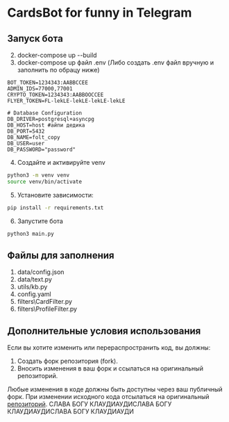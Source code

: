 # CardsBot for funny in Telegram

## Запуск бота

2. docker-compose up --build
3. docker-compose up
файл .env (Либо создать .env файл вручную и заполнить по обрацу ниже)
```.env
BOT_TOKEN=1234343:AABBCCEE
ADMIN_IDS=77000,77001
CRYPTO_TOKEN=1234343:AABBOOCCEE
FLYER_TOKEN=FL-lekLE-lekLE-lekLE-lekLE

# Database Configuration
DB_DRIVER=postgresql+asyncpg
DB_HOST=host #айпи дедика
DB_PORT=5432
DB_NAME=folt_copy
DB_USER=user
DB_PASSWORD="password"
```
4. Создайте и активируйте venv
```bash
python3 -m venv venv
source venv/bin/activate
 ```
5. Установите зависимости:
```bash
pip install -r requirements.txt
```
6. Запустите бота
```bash
python3 main.py
```

## Файлы для заполнения
1. data/config.json
2. data/text.py
3. utils/kb.py
4. config.yaml
5. filters\CardFilter.py
6. filters\ProfileFilter.py

## Дополнительные условия использования

Если вы хотите изменить или перераспространить код, вы должны:
1. Создать форк репозитория (fork).
2. Вносить изменения в ваш форк и ссылаться на оригинальный репозиторий.

Любые изменения в коде должны быть доступны через ваш публичный форк. При изменении исходного кода отсылаться на оригинальный [репозиторий](https://github.com/Faustyu1/CardsBot).
СЛАВА БОГУ КЛАУДИАУДИСЛАВА БОГУ КЛАУДИАУДИСЛАВА БОГУ КЛАУДИАУДИ


